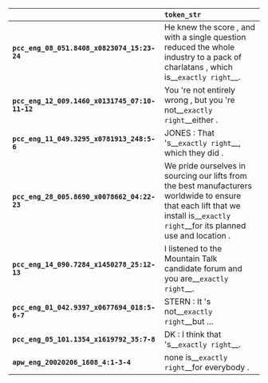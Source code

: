 |                                                | `token_str`                                                                                                                                                                       |
|:-----------------------------------------------|:----------------------------------------------------------------------------------------------------------------------------------------------------------------------------------|
| **`pcc_eng_08_051.8408_x0823074_15:23-24`**    | He knew the score , and with a single question reduced the whole industry to a pack of charlatans , which is__``exactly right``__.                                                |
| **`pcc_eng_12_009.1460_x0131745_07:10-11-12`** | You 're not entirely wrong , but you 're not__``exactly right``__either .                                                                                                         |
| **`pcc_eng_11_049.3295_x0781913_248:5-6`**     | JONES : That 's__``exactly right``__, which they did .                                                                                                                            |
| **`pcc_eng_28_005.8690_x0078662_04:22-23`**    | We pride ourselves in sourcing our lifts from the best manufacturers worldwide to ensure that each lift that we install is__``exactly right``__for its planned use and location . |
| **`pcc_eng_14_090.7284_x1450278_25:12-13`**    | I listened to the Mountain Talk candidate forum and you are__``exactly right``__.                                                                                                 |
| **`pcc_eng_01_042.9397_x0677694_018:5-6-7`**   | STERN : It 's not__``exactly right``__but ...                                                                                                                                     |
| **`pcc_eng_05_101.1354_x1619792_35:7-8`**      | DK : I think that 's__``exactly right``__.                                                                                                                                        |
| **`apw_eng_20020206_1608_4:1-3-4`**            | none is__``exactly right``__for everybody .                                                                                                                                       |